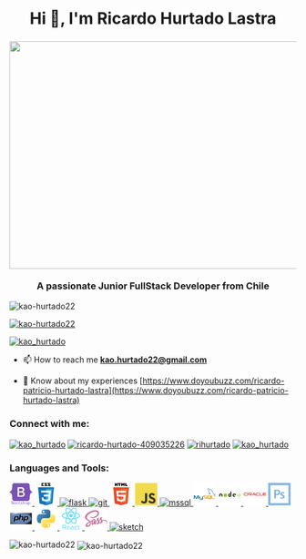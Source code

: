 <h1 align="center">Hi 👋, I'm Ricardo Hurtado Lastra</h1>
<h3 align="center"><p align="right"> <img src="https://images.cointelegraph.com/images/1024_IGh0dHBzOi8vczMuY29pbnRlbGVncmFwaC5jb20vc3RvcmFnZS91cGxvYWRzL3ZpZXcvZmFkZGNkMTEyZTM0MmQyNmM4NzkyZDg1ZTE5MmFjYzIuanBn.jpg" width="920" height="400"/> </p>A passionate Junior FullStack Developer from Chile</h3>

<p align="left"> <img src="https://komarev.com/ghpvc/?username=kao-hurtado22&label=Profile%20views&color=0e75b6&style=flat" alt="kao-hurtado22" /> </p>

<p align="left"> <a href="https://github.com/ryo-ma/github-profile-trophy"><img src="https://github-profile-trophy.vercel.app/?username=kao-hurtado22" alt="kao-hurtado22" /></a> </p>

<p align="left"> <a href="https://twitter.com/kao_hurtado" target="blank"><img src="https://img.shields.io/twitter/follow/kao_hurtado?logo=twitter&style=for-the-badge" alt="kao_hurtado" /></a> </p>

- 📫 How to reach me **kao.hurtado22@gmail.com**

- 📄 Know about my experiences [https://www.doyoubuzz.com/ricardo-patricio-hurtado-lastra](https://www.doyoubuzz.com/ricardo-patricio-hurtado-lastra)

<h3 align="left">Connect with me:</h3>
<p align="left">
<a href="https://twitter.com/kao_hurtado" target="blank"><img align="center" src="https://raw.githubusercontent.com/rahuldkjain/github-profile-readme-generator/master/src/images/icons/Social/twitter.svg" alt="kao_hurtado" height="30" width="40" /></a>
<a href="https://linkedin.com/in/ricardo-hurtado-409035226" target="blank"><img align="center" src="https://raw.githubusercontent.com/rahuldkjain/github-profile-readme-generator/master/src/images/icons/Social/linked-in-alt.svg" alt="ricardo-hurtado-409035226" height="30" width="40" /></a>
<a href="https://fb.com/rihurtado" target="blank"><img align="center" src="https://raw.githubusercontent.com/rahuldkjain/github-profile-readme-generator/master/src/images/icons/Social/facebook.svg" alt="rihurtado" height="30" width="40" /></a>
<a href="https://instagram.com/kao_hurtado" target="blank"><img align="center" src="https://raw.githubusercontent.com/rahuldkjain/github-profile-readme-generator/master/src/images/icons/Social/instagram.svg" alt="kao_hurtado" height="30" width="40" /></a>
</p>

<h3 align="left">Languages and Tools:</h3>
<p align="left"> <a href="https://getbootstrap.com" target="_blank" rel="noreferrer"> <img src="https://raw.githubusercontent.com/devicons/devicon/master/icons/bootstrap/bootstrap-plain-wordmark.svg" alt="bootstrap" width="40" height="40"/> </a> <a href="https://www.w3schools.com/css/" target="_blank" rel="noreferrer"> <img src="https://raw.githubusercontent.com/devicons/devicon/master/icons/css3/css3-original-wordmark.svg" alt="css3" width="40" height="40"/> </a> <a href="https://flask.palletsprojects.com/" target="_blank" rel="noreferrer"> <img src="https://www.vectorlogo.zone/logos/pocoo_flask/pocoo_flask-icon.svg" alt="flask" width="40" height="40"/> </a> <a href="https://git-scm.com/" target="_blank" rel="noreferrer"> <img src="https://www.vectorlogo.zone/logos/git-scm/git-scm-icon.svg" alt="git" width="40" height="40"/> </a> <a href="https://www.w3.org/html/" target="_blank" rel="noreferrer"> <img src="https://raw.githubusercontent.com/devicons/devicon/master/icons/html5/html5-original-wordmark.svg" alt="html5" width="40" height="40"/> </a> <a href="https://developer.mozilla.org/en-US/docs/Web/JavaScript" target="_blank" rel="noreferrer"> <img src="https://raw.githubusercontent.com/devicons/devicon/master/icons/javascript/javascript-original.svg" alt="javascript" width="40" height="40"/> </a> <a href="https://www.microsoft.com/en-us/sql-server" target="_blank" rel="noreferrer"> <img src="https://www.svgrepo.com/show/303229/microsoft-sql-server-logo.svg" alt="mssql" width="40" height="40"/> </a> <a href="https://www.mysql.com/" target="_blank" rel="noreferrer"> <img src="https://raw.githubusercontent.com/devicons/devicon/master/icons/mysql/mysql-original-wordmark.svg" alt="mysql" width="40" height="40"/> </a> <a href="https://nodejs.org" target="_blank" rel="noreferrer"> <img src="https://raw.githubusercontent.com/devicons/devicon/master/icons/nodejs/nodejs-original-wordmark.svg" alt="nodejs" width="40" height="40"/> </a> <a href="https://www.oracle.com/" target="_blank" rel="noreferrer"> <img src="https://raw.githubusercontent.com/devicons/devicon/master/icons/oracle/oracle-original.svg" alt="oracle" width="40" height="40"/> </a> <a href="https://www.photoshop.com/en" target="_blank" rel="noreferrer"> <img src="https://raw.githubusercontent.com/devicons/devicon/master/icons/photoshop/photoshop-line.svg" alt="photoshop" width="40" height="40"/> </a> <a href="https://www.php.net" target="_blank" rel="noreferrer"> <img src="https://raw.githubusercontent.com/devicons/devicon/master/icons/php/php-original.svg" alt="php" width="40" height="40"/> </a> <a href="https://www.python.org" target="_blank" rel="noreferrer"> <img src="https://raw.githubusercontent.com/devicons/devicon/master/icons/python/python-original.svg" alt="python" width="40" height="40"/> </a> <a href="https://reactjs.org/" target="_blank" rel="noreferrer"> <img src="https://raw.githubusercontent.com/devicons/devicon/master/icons/react/react-original-wordmark.svg" alt="react" width="40" height="40"/> </a> <a href="https://sass-lang.com" target="_blank" rel="noreferrer"> <img src="https://raw.githubusercontent.com/devicons/devicon/master/icons/sass/sass-original.svg" alt="sass" width="40" height="40"/> </a> <a href="https://www.sketch.com/" target="_blank" rel="noreferrer"> <img src="https://www.vectorlogo.zone/logos/sketchapp/sketchapp-icon.svg" alt="sketch" width="40" height="40"/> </a> </p>

<p><img align="left" src="https://github-readme-stats.vercel.app/api/top-langs?username=kao-hurtado22&show_icons=true&locale=en&layout=compact" alt="kao-hurtado22" /></p>

<p>&nbsp;<img align="center" src="https://github-readme-stats.vercel.app/api?username=kao-hurtado22&show_icons=true&locale=en" alt="kao-hurtado22" /></p>
